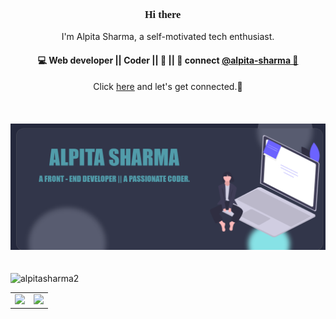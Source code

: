 <h3 align="center" style="font-family:impact;"> Hi there 👋</h3>

<p align="center">
I'm Alpita Sharma, a self-motivated tech enthusiast.
</p>

<h4 align="center">
💻 Web developer || Coder || 🌱 || 💬 connect <a href="https://www.linkedin.com/in/alpita-sharma-619a981b6">@alpita-sharma 💫</a>
</h4>
<p  align="center">
  Click <a href="https://alpitasharma2.github.io/card/"><u>here</u></a> and let's get connected.🦄
</p> <br>

<div style="padding: 20px 0px;"><img src="./qwerty.png" alt="aaaa"></div>

<p align="left"> <img src="https://komarev.com/ghpvc/?username=alpitasharma2&label=Profile%20views&color=0e75b6&style=flat" alt="alpitasharma2" /> </p>



</p>

<table width="100%">
  <tr>
    <td>
<img height="180em" src="https://github-readme-stats.vercel.app/api?username=alpitasharma2&show_icons=true&hide_border=true&theme=prussian"/> </td>
 <td> <img height="180em" src="https://github-readme-stats.vercel.app/api/top-langs/?username=alpitasharma2&show_icons=true&hide_border=true&layout=compact&langs_count=8&theme=prussian"/> </td>
  </tr>
 <table>

